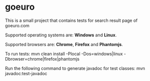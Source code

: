 # goeuro
This is a small project that contains tests for search result page of goeuro.com

Supported operating systems are: **Windows** and **Linux**.

Supported browsers are: **Chrome**, **Firefox** and **Phantomjs**.

To run tests:
mvn clean install -Plocal -Dos=windows|linux -Dbrowser=chrome|firefox|phantomjs

Run the following command to generate javadoc for test classes:
mvn javadoc:test-javadoc
